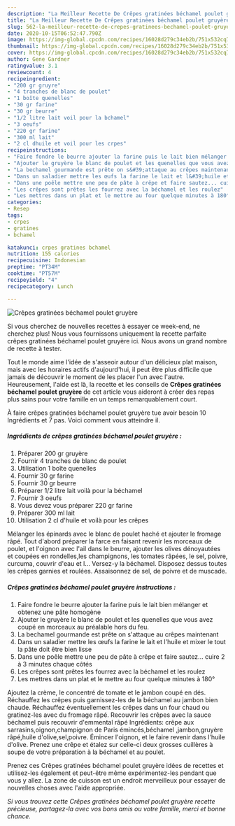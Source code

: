 ```yaml
---
description: "La Meilleur Recette De Crêpes gratinées béchamel poulet gruyère"
title: "La Meilleur Recette De Crêpes gratinées béchamel poulet gruyère"
slug: 562-la-meilleur-recette-de-crepes-gratinees-bechamel-poulet-gruyere
date: 2020-10-15T06:52:47.790Z
image: https://img-global.cpcdn.com/recipes/16028d279c34eb2b/751x532cq70/crepes-gratinees-bechamel-poulet-gruyere-photo-principale-de-la-recette.jpg
thumbnail: https://img-global.cpcdn.com/recipes/16028d279c34eb2b/751x532cq70/crepes-gratinees-bechamel-poulet-gruyere-photo-principale-de-la-recette.jpg
cover: https://img-global.cpcdn.com/recipes/16028d279c34eb2b/751x532cq70/crepes-gratinees-bechamel-poulet-gruyere-photo-principale-de-la-recette.jpg
author: Gene Gardner
ratingvalue: 3.1
reviewcount: 4
recipeingredient:
- "200 gr gruyre"
- "4 tranches de blanc de poulet"
- "1 boîte quenelles"
- "30 gr farine"
- "30 gr beurre"
- "1/2 litre lait voil pour la bchamel"
- "3 oeufs"
- "220 gr farine"
- "300 ml lait"
- "2 cl dhuile et voil pour les crpes"
recipeinstructions:
- "Faire fondre le beurre ajouter la farine puis le lait bien mélanger et obtenez une pâte homogène"
- "Ajouter le gruyère le blanc de poulet et les quenelles que vous avez coupé en morceaux au préalable hors du feu."
- "La bechamel gourmande est prête on s&#39;attaque au crêpes maintenant"
- "Dans un saladier mettre les œufs la farine le lait et l&#39;huile et mixer le tout la pâte doit être bien lisse"
- "Dans une poêle mettre une peu de pâte à crêpe et faire sautez... cuire 2 à 3 minutes chaque côtés"
- "Les crêpes sont prêtes les fourrez avec la béchamel et les roulez"
- "Les mettres dans un plat et le mettre au four quelque minutes à 180°"
categories:
- Resep
tags:
- crpes
- gratines
- bchamel

katakunci: crpes gratines bchamel 
nutrition: 155 calories
recipecuisine: Indonesian
preptime: "PT34M"
cooktime: "PT57M"
recipeyield: "4"
recipecategory: Lunch

---
```



![Crêpes gratinées béchamel poulet gruyère](https://img-global.cpcdn.com/recipes/16028d279c34eb2b/751x532cq70/crepes-gratinees-bechamel-poulet-gruyere-photo-principale-de-la-recette.jpg)

Si vous cherchez de nouvelles recettes à essayer ce week-end, ne cherchez plus! Nous vous fournissons uniquement la recette parfaite crêpes gratinées béchamel poulet gruyère ici. Nous avons un grand nombre de recette à tester.

Tout le monde aime l'idée de s'asseoir autour d'un délicieux plat maison, mais avec les horaires actifs d'aujourd'hui, il peut être plus difficile que jamais de découvrir le moment de les placer l'un avec l'autre. Heureusement, l'aide est là, la recette et les conseils de <strong> Crêpes gratinées béchamel poulet gruyère </strong> de cet article vous aideront à créer des repas plus sains pour votre famille en un temps remarquablement court.

<!--inarticleads1-->

À faire crêpes gratinées béchamel poulet gruyère tue avoir besoin 10 Ingrédients et 7 pas. Voici comment vous atteindre il.

##### Ingrédients de crêpes gratinées béchamel poulet gruyère :

1. Préparer 200 gr gruyère
1. Fournir 4 tranches de blanc de poulet
1. Utilisation 1 boîte quenelles
1. Fournir 30 gr farine
1. Fournir 30 gr beurre
1. Préparer 1/2 litre lait voilà pour la béchamel
1. Fournir 3 oeufs
1. Vous devez vous préparer 220 gr farine
1. Préparer 300 ml lait
1. Utilisation 2 cl d&#39;huile et voilà pour les crêpes


Mélanger les épinards avec le blanc de poulet haché et ajouter le fromage râpé. Tout d&#39;abord préparer la farce en faisant revenir les morceaux de poulet, et l&#39;oignon avec l&#39;ail dans le beurre, ajouter les olives dénoyautées et coupées en rondelles,les champignons, les tomates râpées, le sel, poivre, curcuma, couvrir d&#39;eau et l… Versez-y la béchamel. Disposez dessus toutes les crêpes garnies et roulées. Assaisonnez de sel, de poivre et de muscade. 

<!--inarticleads2-->

##### Crêpes gratinées béchamel poulet gruyère instructions :

1. Faire fondre le beurre ajouter la farine puis le lait bien mélanger et obtenez une pâte homogène
1. Ajouter le gruyère le blanc de poulet et les quenelles que vous avez coupé en morceaux au préalable hors du feu.
1. La bechamel gourmande est prête on s&#39;attaque au crêpes maintenant
1. Dans un saladier mettre les œufs la farine le lait et l&#39;huile et mixer le tout la pâte doit être bien lisse
1. Dans une poêle mettre une peu de pâte à crêpe et faire sautez... cuire 2 à 3 minutes chaque côtés
1. Les crêpes sont prêtes les fourrez avec la béchamel et les roulez
1. Les mettres dans un plat et le mettre au four quelque minutes à 180°


Ajoutez la crème, le concentré de tomate et le jambon coupé en dés. Réchauffez les crêpes puis garnissez-les de la béchamel au jambon bien chaude. Réchauffez éventuellement les crêpes dans un four chaud ou gratinez-les avec du fromage râpé. Recouvrir les crêpes avec la sauce béchamel puis recouvrir d&#39;emmental râpé Ingrédients: crêpe aux sarrasins,oignon,champignon de Paris émincés,béchamel ,jambon,gruyère râpé,huile d&#39;olive,sel,poivre. Émincer l&#39;oignon, et le faire revenir dans l&#39;huile d&#39;olive. Prenez une crêpe et étalez sur celle-ci deux grosses cuillères à soupe de votre préparation à la béchamel et au poulet. 

<!--inarticleads1-->

<p>
Prenez ces Crêpes gratinées béchamel poulet gruyère idées de recettes et utilisez-les également et peut-être même expérimentez-les pendant que vous y allez. La zone de cuisson est un endroit merveilleux pour essayer de nouvelles choses avec l'aide appropriée.
</p>

<p>
<i>Si vous trouvez cette Crêpes gratinées béchamel poulet gruyère recette précieuse, partagez-la avec vos bons amis ou votre famille, merci et bonne chance.</i>
</p>
